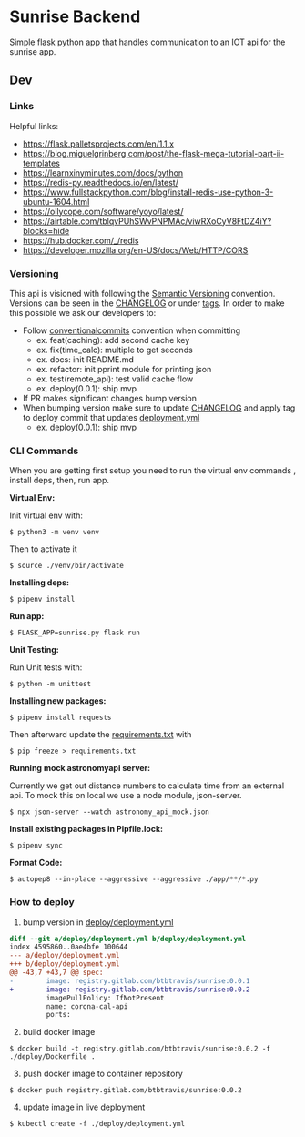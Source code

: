 # Sunrise Backend

Simple flask python app that handles communication to an IOT api for the sunrise app.

## Dev

### Links

Helpful links:

- https://flask.palletsprojects.com/en/1.1.x
- https://blog.miguelgrinberg.com/post/the-flask-mega-tutorial-part-ii-templates
- https://learnxinyminutes.com/docs/python
- https://redis-py.readthedocs.io/en/latest/
- https://www.fullstackpython.com/blog/install-redis-use-python-3-ubuntu-1604.html
- https://ollycope.com/software/yoyo/latest/
- https://airtable.com/tblqvPUhSWvPNPMAc/viwRXoCyV8FtDZ4iY?blocks=hide
- https://hub.docker.com/_/redis
- https://developer.mozilla.org/en-US/docs/Web/HTTP/CORS

### Versioning

This api is visioned with following the [Semantic Versioning](https://semver.org) convention.
Versions can be seen in the [CHANGELOG](CHANGELOG.md) or under [tags](https://github.com/MariaEgrv/sunrise/releases). In order to make this
possible we ask our developers to:

- Follow [conventionalcommits](https://www.conventionalcommits.org/) convention when committing
    - ex. feat(caching): add second cache key
    - ex. fix(time_calc): multiple to get seconds
    - ex. docs: init README.md
    - ex. refactor: init pprint module for printing json
    - ex. test(remote_api): test valid cache flow
    - ex. deploy(0.0.1): ship mvp
- If PR makes significant changes bump version
- When bumping version make sure to update [CHANGELOG](CHANGELOG.md) and apply tag to deploy commit that updates [deployment.yml](deploy/deployment.yml)
    - ex. deploy(0.0.1): ship mvp

### CLI Commands

When you are getting first setup you need to run the virtual env commands , install deps, then, run app.

**Virtual Env:**

Init virtual env with:

```shell
$ python3 -m venv venv
```

Then to activate it

```shell
$ source ./venv/bin/activate
```


**Installing deps:**

```shell
$ pipenv install 
```

**Run app:**

```shell
$ FLASK_APP=sunrise.py flask run
```

**Unit Testing:**

Run Unit tests with:

```shell
$ python -m unittest
```

**Installing new packages:**

```shell
$ pipenv install requests
```

Then afterward update the [requirements.txt](requirements.txt) with 

```shell
$ pip freeze > requirements.txt
```

**Running mock astronomyapi server:**

Currently we get out distance numbers to calculate time from an external api. To mock this on local
we use a node module, json-server.

```shell
$ npx json-server --watch astronomy_api_mock.json
```

**Install existing packages in Pipfile.lock:**

```shell
$ pipenv sync
```

**Format Code:**

```shell
$ autopep8 --in-place --aggressive --aggressive ./app/**/*.py
```

### How to deploy

1. bump version in [deploy/deployment.yml](deploy/deployment.yml)
```diff
diff --git a/deploy/deployment.yml b/deploy/deployment.yml
index 4595860..0ae4bfe 100644
--- a/deploy/deployment.yml
+++ b/deploy/deployment.yml
@@ -43,7 +43,7 @@ spec:
-        image: registry.gitlab.com/btbtravis/sunrise:0.0.1
+        image: registry.gitlab.com/btbtravis/sunrise:0.0.2
         imagePullPolicy: IfNotPresent
         name: corona-cal-api
         ports:
```
2. build docker image
```shell
$ docker build -t registry.gitlab.com/btbtravis/sunrise:0.0.2 -f ./deploy/Dockerfile .
```
3. push docker image to container repository
```shell
$ docker push registry.gitlab.com/btbtravis/sunrise:0.0.2
```
4. update image in live deployment
```shell
$ kubectl create -f ./deploy/deployment.yml
```
